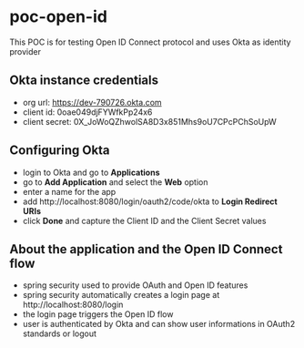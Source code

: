 # poc-open-id
This POC is for testing Open ID Connect protocol and uses Okta as identity provider

## Okta instance credentials
- org url: https://dev-790726.okta.com
- client id: 0oae049djFYWfkPp24x6
- client secret: 0X_JoWoQZhwolSA8D3x851Mhs9oU7CPcPChSoUpW

## Configuring Okta
- login to Okta and go to **Applications**
- go to **Add Application** and select the **Web** option
- enter a name for the app
- add http://localhost:8080/login/oauth2/code/okta to **Login Redirect URIs**
- click **Done** and capture the Client ID and the Client Secret values

## About the application and the Open ID Connect flow
- spring security used to provide OAuth and Open ID features
- spring security automatically creates a login page at http://localhost:8080/login
- the login page triggers the Open ID flow
- user is authenticated by Okta and can show user informations in OAuth2 standards or logout